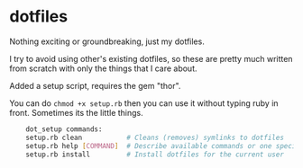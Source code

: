 dotfiles
========

Nothing exciting or groundbreaking, just my dotfiles.

I try to avoid using other's existing dotfiles, so these are pretty much written from scratch with only the things that I care about.


Added a setup script, requires the gem "thor".

You can do `chmod +x setup.rb` then you can use it without typing ruby in front.
Sometimes its the little things.


```bash
    dot_setup commands:
    setup.rb clean           # Cleans (removes) symlinks to dotfiles
    setup.rb help [COMMAND]  # Describe available commands or one specific command
    setup.rb install         # Install dotfiles for the current user
```
